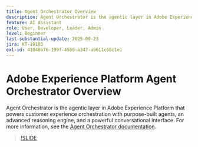 ```yaml
---
title: Agent Orchestrator Overview
description: Agent Orchestrator is the agentic layer in Adobe Experience Platform that powers customer experience orchestration with purpose-built agents, an advanced reasoning engine, and a powerful conversational interface.
feature: AI Assistant
role: User, Developer, Leader, Admin
level: Beginner
last-substantial-update: 2025-09-23
jira: KT-19103
exl-id: 41040b76-199f-45b9-a347-a9611c60c1e1
---
```

# Adobe Experience Platform Agent Orchestrator Overview

Agent Orchestrator is the agentic layer in Adobe Experience Platform that powers customer experience orchestration with purpose-built agents, an advanced reasoning engine, and a powerful conversational interface. For more information, see the [Agent Orchestrator documentation](https://experienceleague.adobe.com/en/docs/experience-cloud-ai/experience-cloud-ai/agents/agent-orchestrator).

>[!SLIDE](agent-orchestrator-overview)
